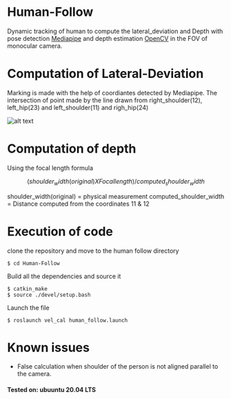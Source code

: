 # Human-Follow
Dynamic tracking of human to compute the lateral_deviation and Depth with pose detection [Mediapipe](https://google.github.io/mediapipe/solutions/pose.html) and depth estimation [OpenCV](https://www.pyimagesearch.com/2015/01/19/find-distance-camera-objectmarker-using-python-opencv/) in the FOV of monocular camera.
  
# Computation of Lateral-Deviation
Marking is made with the help of coordiantes detected by Mediapipe. The intersection of point made by the line drawn from right_shoulder(12), left_hip(23) and left_shoulder(11) and righ_hip(24)

![alt text](https://github.com/stimson06/Human-Follow/blob/master/pose_detection.png)

# Computation of depth
Using the focal length formula 
```math
(shoulder_width(original) X Focal length) / computed_shoulder_width 
```
shoulder_width(original) = physical measurement
computed_shoulder_width = Distance computed from the coordinates 11 & 12

# Execution of code
clone the repository and move to the human follow directory
```
$ cd Human-Follow
```
Build all the dependencies and source it
```
$ catkin_make
$ source ./devel/setup.bash
```
Launch the file
```
$ roslaunch vel_cal human_follow.launch
```

# Known issues
* False calculation when shoulder of the person is not aligned parallel to the camera.

#### Tested on: ubuuntu 20.04 LTS
